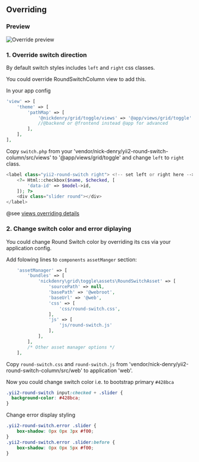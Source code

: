 Overriding
---

### Preview

![Override preview](https://user-images.githubusercontent.com/1450983/37549491-99d87fb4-2991-11e8-92d2-865784cbf3b6.png)


### 1. Override switch direction

By default switch styles includes `left` and `right` css classes.

You could override RoundSwitchColumn view to add this.

In your app config

```php
'view' => [
    'theme' => [
        'pathMap' => [
            '@nickdenry/grid/toggle/views' => '@app/views/grid/toggle'
            //@backend or @frontend instead @app for advanced
        ],
    ],
],
```

Copy `switch.php` from your 'vendor/nick-denry/yii2-round-switch-column/src/views' to '@app/views/grid/toggle' and change `left` to `right` class.

```php
<label class="yii2-round-switch right"> <!-- set left or right here -->
    <?= Html::checkbox($name, $checked, [
        'data-id' => $model->id,
    ]); ?>
    <div class="slider round"></div>
</label>
```

@see [views overriding details](https://github.com/2amigos/yii2-usuario/blob/master/docs/enhancing-and-overriding/overriding-views.md)

### 2. Change switch color and error diplaying

You could change Round Switch color by overriding its css via your application config.

Add folowing lines to `components` `assetManger` section:

```php
    'assetManager' => [
        'bundles' => [
            'nickdenry\grid\toggle\assets\RoundSwitchAsset' => [
                'sourcePath' => null,
                'basePath' => '@webroot',
                'baseUrl' => '@web',
                'css' => [
                    'css/round-switch.css',
                ],
                'js' => [
                    'js/round-switch.js'
                ],
            ],
        ],
        /* Other asset manager options */
    ],
```

Copy `round-switch.css` and `round-switch.js` from 'vendor/nick-denry/yii2-round-switch-column/src/web' to application 'web'.

Now you could change switch color i.e. to bootstrap primary `#428bca`

```css
.yii2-round-switch input:checked + .slider {
  background-color: #428bca;
}
```

Change error display styling

```css
.yii2-round-switch.error .slider {
    box-shadow: 0px 0px 3px #f00;
}
.yii2-round-switch.error .slider:before {
    box-shadow: 0px 0px 5px #f00;
}
```